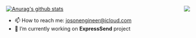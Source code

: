 [![Anurag's github stats](https://github-readme-stats.vercel.app/api?username=HpBoss&show_icons=true&theme=merko&layout=compact)](https://github.com/anuraghazra/github-readme-stats)<img align="right" src="https://github-readme-stats.vercel.app/api/top-langs/?username=HpBoss&layout=compact&theme=merko">
- 📫 How to reach me: josonengineer@icloud.com
- 🔭 I’m currently working on **ExpressSend** project
<!--
**HpBoss/HpBoss** is a ✨ _special_ ✨ repository because its `README.md` (this file) appears on your GitHub profile.

Here are some ideas to get you started:

- 🔭 I’m currently working on ...
- 🌱 I’m currently learning ...
- 👯 I’m looking to collaborate on ...
- 🤔 I’m looking for help with ...
- 💬 Ask me about ...
- 📫 How to reach me: ...
- 😄 Pronouns: ...
- ⚡ Fun fact: ...
-->
